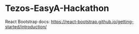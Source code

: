 # Tezos-EasyA-Hackathon

React Bootstrap docs: https://react-bootstrap.github.io/getting-started/introduction/

